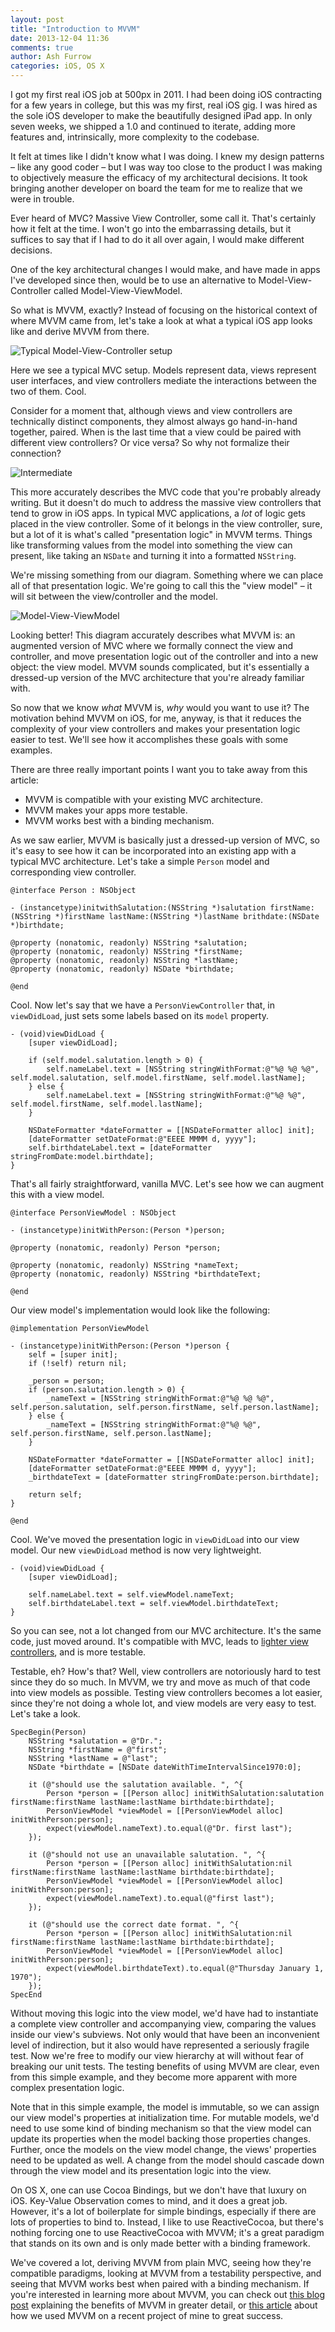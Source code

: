 ```yaml
---
layout: post
title: "Introduction to MVVM"
date: 2013-12-04 11:36
comments: true
author: Ash Furrow
categories: iOS, OS X
---
```


I got my first real iOS job at 500px in 2011. I had been doing iOS contracting for a few years in college, but this was my first, real iOS gig. I was hired as the sole iOS developer to make the beautifully designed iPad app. In only seven weeks, we shipped a 1.0 and continued to iterate, adding more features and, intrinsically, more complexity to the codebase.

It felt at times like I didn't know what I was doing. I knew my design patterns – like any good coder – but I was way too close to the product I was making to objectively measure the efficacy of my architectural decisions. It took bringing another developer on board the team for me to realize that we were in trouble. 

Ever heard of MVC? Massive View Controller, some call it. That's certainly how it felt at the time. I won't go into the embarrassing details, but it suffices to say that if I had to do it all over again, I would make different decisions. 

One of the key architectural changes I would make, and have made in apps I've developed since then, would be to use an alternative to Model-View-Controller called Model-View-ViewModel. 

So what is MVVM, exactly? Instead of focusing on the historical context of where MVVM came from, let's take a look at what a typical iOS app looks like and derive MVVM from there.

![Typical Model-View-Controller setup](http://cloud.ashfurrow.com/image/2M3J3A3B191M/mvvm.png)

Here we see a typical MVC setup. Models represent data, views represent user interfaces, and view controllers mediate the interactions between the two of them. Cool. 

Consider for a moment that, although views and view controllers are technically distinct components, they almost always go hand-in-hand together, paired. When is the last time that a view could be paired with different view controllers? Or vice versa? So why not formalize their connection?

![Intermediate](http://cloud.ashfurrow.com/image/1F0H1P07312L/intermediate.png)

This more accurately describes the MVC code that you're probably already writing. But it doesn't do much to address the massive view controllers that tend to grow in iOS apps. In typical MVC applications, a *lot* of logic gets placed in the view controller. Some of it belongs in the view controller, sure, but a lot of it is what's called "presentation logic" in MVVM terms. Things like transforming values from the model into something the view can present, like taking an `NSDate` and turning it into a formatted `NSString`.

We're missing something from our diagram. Something where we can place all of that presentation logic. We're going to call this the "view model" – it will sit between the view/controller and the model. 

![Model-View-ViewModel](http://cloud.ashfurrow.com/image/2v27431h3O0S/mvvm.png)

Looking better! This diagram accurately describes what MVVM is: an augmented version of MVC where we formally connect the view and controller, and move presentation logic out of the controller and into a new object: the view model. MVVM sounds complicated, but it's essentially a dressed-up version of the MVC architecture that you're already familiar with. 

So now that we know *what* MVVM is, *why* would you want to use it? The motivation behind MVVM on iOS, for me, anyway, is that it reduces the complexity of your view controllers and makes your presentation logic easier to test. We'll see how it accomplishes these goals with some examples. 

There are three really important points I want you to take away from this article:

- MVVM is compatible with your existing MVC architecture.
- MVVM makes your apps more testable.
- MVVM works best with a binding mechanism.

As we saw earlier, MVVM is basically just a dressed-up version of MVC, so it's easy to see how it can be incorporated into an existing app with a typical MVC architecture. Let's take a simple `Person` model and corresponding view controller. 

``` objc
@interface Person : NSObject

- (instancetype)initwithSalutation:(NSString *)salutation firstName:(NSString *)firstName lastName:(NSString *)lastName brithdate:(NSDate *)birthdate;

@property (nonatomic, readonly) NSString *salutation;
@property (nonatomic, readonly) NSString *firstName;
@property (nonatomic, readonly) NSString *lastName;
@property (nonatomic, readonly) NSDate *birthdate;

@end
```

Cool. Now let's say that we have a `PersonViewController` that, in `viewDidLoad`, just sets some labels based on its `model` property. 

``` objc
- (void)viewDidLoad {
    [super viewDidLoad];
    
    if (self.model.salutation.length > 0) {
        self.nameLabel.text = [NSString stringWithFormat:@"%@ %@ %@", self.model.salutation, self.model.firstName, self.model.lastName];
    } else {
        self.nameLabel.text = [NSString stringWithFormat:@"%@ %@", self.model.firstName, self.model.lastName];
    }
    
    NSDateFormatter *dateFormatter = [[NSDateFormatter alloc] init];
    [dateFormatter setDateFormat:@"EEEE MMMM d, yyyy"];
    self.birthdateLabel.text = [dateFormatter stringFromDate:model.birthdate];
}
```

That's all fairly straightforward, vanilla MVC. Let's see how we can augment this with a view model. 

``` objc
@interface PersonViewModel : NSObject

- (instancetype)initWithPerson:(Person *)person;

@property (nonatomic, readonly) Person *person;

@property (nonatomic, readonly) NSString *nameText;
@property (nonatomic, readonly) NSString *birthdateText;

@end
```

Our view model's implementation would look like the following:

``` objc
@implementation PersonViewModel

- (instancetype)initWithPerson:(Person *)person {
    self = [super init];
    if (!self) return nil;
    
    _person = person;
    if (person.salutation.length > 0) {
        _nameText = [NSString stringWithFormat:@"%@ %@ %@", self.person.salutation, self.person.firstName, self.person.lastName];
    } else {
        _nameText = [NSString stringWithFormat:@"%@ %@", self.person.firstName, self.person.lastName];
    }
    
    NSDateFormatter *dateFormatter = [[NSDateFormatter alloc] init];
    [dateFormatter setDateFormat:@"EEEE MMMM d, yyyy"];
    _birthdateText = [dateFormatter stringFromDate:person.birthdate];
    
    return self;
}

@end
```

Cool. We've moved the presentation logic in `viewDidLoad` into our view model. Our new `viewDidLoad` method is now very lightweight. 

``` objc
- (void)viewDidLoad {
    [super viewDidLoad];
    
    self.nameLabel.text = self.viewModel.nameText;
    self.birthdateLabel.text = self.viewModel.birthdateText;
}
```

So you can see, not a lot changed from our MVC architecture. It's the same code, just moved around. It's compatible with MVC, leads to [lighter view controllers](http://www.objc.io/issue-1/), and is more testable. 

Testable, eh? How's that? Well, view controllers are notoriously hard to test since they do so much. In MVVM, we try and move as much of that code into view models as possible. Testing view controllers becomes a lot easier, since they're not doing a whole lot, and view models are very easy to test. Let's take a look. 

``` objc
SpecBegin(Person)
    NSString *salutation = @"Dr.";
    NSString *firstName = @"first";
    NSString *lastName = @"last";
    NSDate *birthdate = [NSDate dateWithTimeIntervalSince1970:0];

    it (@"should use the salutation available. ", ^{
        Person *person = [[Person alloc] initWithSalutation:salutation firstName:firstName lastName:lastName birthdate:birthdate];
        PersonViewModel *viewModel = [[PersonViewModel alloc] initWithPerson:person];
        expect(viewModel.nameText).to.equal(@"Dr. first last");
    });

    it (@"should not use an unavailable salutation. ", ^{
        Person *person = [[Person alloc] initWithSalutation:nil firstName:firstName lastName:lastName birthdate:birthdate];
        PersonViewModel *viewModel = [[PersonViewModel alloc] initWithPerson:person];
        expect(viewModel.nameText).to.equal(@"first last");
    });

    it (@"should use the correct date format. ", ^{
        Person *person = [[Person alloc] initWithSalutation:nil firstName:firstName lastName:lastName birthdate:birthdate];
        PersonViewModel *viewModel = [[PersonViewModel alloc] initWithPerson:person];
        expect(viewModel.birthdateText).to.equal(@"Thursday January 1, 1970");
    });
SpecEnd
```

Without moving this logic into the view model, we'd have had to instantiate a complete view controller and accompanying view, comparing the values inside our view's subviews. Not only would that have been an inconvenient level of indirection, but it also would have represented a seriously fragile test. Now we're free to modify our view hierarchy at will without fear of breaking our unit tests. The testing benefits of using MVVM are clear, even from this simple example, and they become more apparent with more complex presentation logic. 

Note that in this simple example, the model is immutable, so we can assign our view model's properties at initialization time. For mutable models, we'd need to use some kind of binding mechanism so that the view model can update its properties when the model backing those properties changes. Further, once the models on the view model change, the views' properties need to be updated as well. A change from the model should cascade down through the view model and its presentation logic into the view. 

On OS X, one can use Cocoa Bindings, but we don't have that luxury on iOS. Key-Value Observation comes to mind, and it does a great job. However, it's a lot of boilerplate for simple bindings, especially if there are lots of properties to bind to. Instead, I like to use ReactiveCocoa, but there's nothing forcing one to use ReactiveCocoa with MVVM; it's a great paradigm that stands on its own and is only made better with a binding framework. 

We've covered a lot, deriving MVVM from plain MVC, seeing how they're compatible paradigms, looking at MVVM from a testability perspective, and seeing that MVVM works best when paired with a binding mechanism. If you're interested in learning more about MVVM, you can check out [this blog post](http://www.teehanlax.com/blog/model-view-viewmodel-for-ios/) explaining the benefits of MVVM in greater detail, or [this article](http://www.teehanlax.com/blog/krush-ios-architecture/) about how we used MVVM on a recent project of mine to great success. 